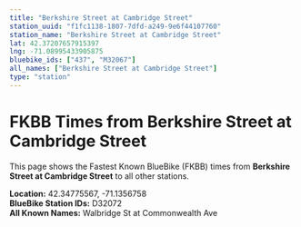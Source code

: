 ```yaml
---
title: "Berkshire Street at Cambridge Street"
station_uuid: "f1fc1138-1807-7dfd-a249-9e6f44107760"
station_name: "Berkshire Street at Cambridge Street"
lat: 42.37207657915397
lng: -71.08995433905875
bluebike_ids: ["437", "M32067"]
all_names: ["Berkshire Street at Cambridge Street"]
type: "station"
---
```


# FKBB Times from Berkshire Street at Cambridge Street

This page shows the Fastest Known BlueBike (FKBB) times from **Berkshire Street at Cambridge Street** to all other stations.

**Location:** 42.34775567, -71.1356758  
**BlueBike Station IDs:** D32072  
**All Known Names:** Walbridge St at Commonwealth Ave

